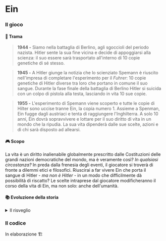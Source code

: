 # Ein

### Il gioco

#### 📖 Trama
>**1944 -**
Siamo nella battaglia di Berlino, agli sgoccioli del periodo nazista. Hitler sente la sua fine vicina e decide di appoggiarsi alla scienza: il suo essere sarà trasportato all'interno di 10 copie genetiche di sé stesso.

>**1945 -**
A Hitler giunge la notizia che lo scienziato Spemann è riuscito nell'impresa di completare l'esperimento per il *Fuhrer*: 10 copie genetiche di Hitler diverse tra loro che portano in comune il suo sangue. 
Durante la fase finale della battaglia di Berlino Hitler si suicida con un colpo di pistola alla testa, lasciando in vita 10 sue copie.

>**1955 -**
L'esperimento di Spemann viene scoperto e tutte le copie di Hilter sono uccise tranne Ein, la copia numero 1. Assieme a Spenman, Ein fugge dagli austriaci e tenta di raggiungere l'Inghilterra. A solo 10 anni, Ein dovrà sopravvivere e lottare per il suo diritto di vita in un mondo che la ripudia. La sua vita dipenderà dalle sue scelte, azioni e di chi sarà disposto ad allearsi.

#### 🎮 Scopo 
La vita è un diritto inalienabile globalmente prescritto dalle Costituzioni delle grandi nazioni democratiche del mondo, ma è veramente così? *In qualsiasi circostanza?*
In preda dalla frenesia degli eventi, il giocatore si troverà di fronte a dilemmi etici e filosofici. Riuscirai a far vivere Ein che porta il sangue di Hitler - *ma non è Hitler* - in un modo che difficilmente dà possibilità di riscatto?
Le scelte intraprese dal giocatore modificheranno il corso della vita di Ein, ma non solo: anche dell'umanità. 

#### 📚 Evoluzione della storia 
<details>
  <summary>Il risveglio</summary>
Ein si risveglia in una capsula all'interno di un vecchio e distrutto laboratorio abbandonato; non sa nemmeno chi sia. Ricorda solo la lingua tedesca. In preda dalla curiosità inizia a esplorare il posto in cui si trova, navigando all’interno del laboratorio e cercando indizi che possano dare risposte alle sue domande. Scopre diversi documenti che descrivono il passato di questo posto: il suo scopo, cos'è successo e il motivo che si cela dietro alla sua presenza.
Capirà ben presto di essere un esperimento ripudiato dal mondo e che dovrà intraprendere le giuste scelte per la sua sopravvivenza.
</details>

### Il codice
In elaborazione 🏗
